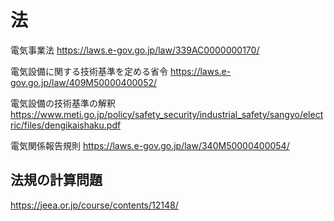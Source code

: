 # 法
電気事業法
https://laws.e-gov.go.jp/law/339AC0000000170/

電気設備に関する技術基準を定める省令
https://laws.e-gov.go.jp/law/409M50000400052/

電気設備の技術基準の解釈
https://www.meti.go.jp/policy/safety_security/industrial_safety/sangyo/electric/files/dengikaishaku.pdf

電気関係報告規則
https://laws.e-gov.go.jp/law/340M50000400054/


## 法規の計算問題
https://jeea.or.jp/course/contents/12148/

